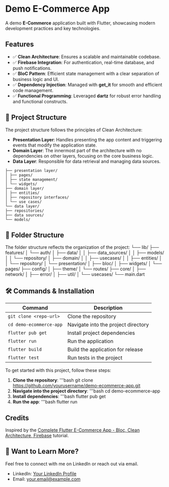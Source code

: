 # Demo E-Commerce App

A demo **E-Commerce** application built with Flutter, showcasing modern development practices and key technologies.

## Features
- ✅ **Clean Architecture**: Ensures a scalable and maintainable codebase.
- ✅ **Firebase Integration**: For authentication, real-time database, and push notifications.
- ✅ **BloC Pattern**: Efficient state management with a clear separation of business logic and UI.
- ✅ **Dependency Injection**: Managed with **get_it** for smooth and efficient code management.
- ✅ **Functional Programming**: Leveraged **dartz** for robust error handling and functional constructs.

## 🔗 Project Structure

The project structure follows the principles of Clean Architecture:

- **Presentation Layer**: Handles presenting the app content and triggering events that modify the application state.
- **Domain Layer**: The innermost part of the architecture with no dependencies on other layers, focusing on the core business logic.
- **Data Layer**: Responsible for data retrieval and managing data sources.
```
├── presentation layer/
│ ├── pages/
│ ├── state management/
│ └── widgets/
├── domain layer/
│ ├── entities/
│ ├── repository interfaces/
│ └── use cases/
└── data layer/
├── repositories/
├── data sources/
└── models/
```

## 📂 Folder Structure

The folder structure reflects the organization of the project:
└── lib/
  ├── features/
  │ └── auth/
  │ ├── data/
  │ │ ├── data_sources/
  │ │ ├── models/
  │ │ └── repository/
  │ ├── domain/
  │ │ ├── usecases/
  │ │ ├── entities/
  │ │ └── repository/
  │ └── presentation/
  │ ├── bloc/
  │ ├── widgets/
  │ └── pages/
  ├── config/
  │ ├── theme/
  │ └── routes/
  ├── core/
  │ ├── network/
  │ ├── error/
  │ ├── util/
  │ └── usecases/
  └── main.dart

## 🛠️ Commands & Installation

| Command                  | Description                                     |
|--------------------------|-------------------------------------------------|
| `git clone <repo-url>`   | Clone the repository                            |
| `cd demo-ecommerce-app`  | Navigate into the project directory             |
| `flutter pub get`        | Install project dependencies                    |
| `flutter run`            | Run the application                             |
| `flutter build`          | Build the application for release               |
| `flutter test`           | Run tests in the project                        |

To get started with this project, follow these steps:

1. **Clone the repository**:
   '''bash
   git clone https://github.com/yourusername/demo-ecommerce-app.git
2. **Navigate into the project directory**:
   '''bash
   cd demo-ecommerce-app
3. **Install dependencies**:
   '''bash
   flutter pub get
5. **Run the app**:
   '''bash
   flutter run

## Credits
Inspired by the [Complete Flutter E-Commerce App - Bloc, Clean Architecture, Firebase](https://www.youtube.com/watch?v=OTdRkmmE_Vw) tutorial.

## 👀 Want to Learn More?
Feel free to connect with me on LinkedIn or reach out via email.

- LinkedIn: [Your LinkedIn Profile](https://www.linkedin.com/in/yourprofile)
- Email: [your.email@example.com](mailto:your.email@example.com)
